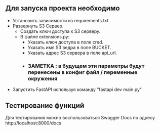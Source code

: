 ## Для запуска проекта необходимо
- Установить зависимости из requirements.txt
- Развернуть S3 Сервер.
  - Создать ключ доступа к S3 серверу.
  - В файле extensions.py:
    - Указать ключ доступа в поле cred.
    - Указать имя S3 ведра в поле BUCKET.
    - Указать адрес S3 сервера в поле api_url.
    - ### ЗАМЕТКА : в будущем эти параметры будут перенесены в конфиг файл / переменные окружения
- Запустить FastAPI используя команду "fastapi dev main.py"


## Тестирование функций
Для тестирования можно воспользоваться Swagger Docs по адресу http://localhost:8000/docs
